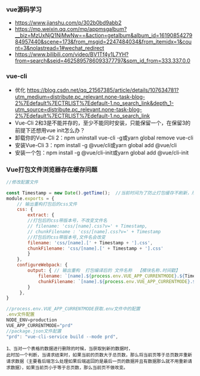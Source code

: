 
### vue源码学习
- https://www.jianshu.com/p/302b0bd9abb2
- https://mp.weixin.qq.com/mp/appmsgalbum?__biz=MzUxNjQ1NjMwNw==&action=getalbum&album_id=1619085427984957440&scene=173&from_msgid=2247484034&from_itemidx=1&count=3&nolastread=1#wechat_redirect
- https://www.bilibili.com/video/BV1Tf4y1L7YH?from=search&seid=4625895786093377797&spm_id_from=333.337.0.0

### vue-cli 
- 优化 https://blog.csdn.net/qq_21567385/article/details/107634781?utm_medium=distribute.pc_relevant.none-task-blog-2%7Edefault%7ECTRLIST%7Edefault-1.no_search_link&depth_1-utm_source=distribute.pc_relevant.none-task-blog-2%7Edefault%7ECTRLIST%7Edefault-1.no_search_link
- Vue-Cli 2和3是不能并存的，至少不能同时安装，只能保留一个，在保留3的前提下还想用vue init怎么办？
- 卸载你的Vue-Cli 2：npm uninstall vue-cli -g或yarn global remove vue-cli
- 安装Vue-Cli 3：npm install -g @vue/cli或yarn global add @vue/cli
- 安装一个包：npm install -g @vue/cli-init或yarn global add @vue/cli-init


### Vue打包文件浏览器存在缓存问题
``` js
//修改配置文件

const Timestamp = new Date().getTime();  //当前时间为了防止打包缓存不刷新，所以给每个js文件都加一个时间戳
module.exports = {
    // 输出重构打包后的css文件
    css: {
        extract: {
        //打包后的css带版本号，不改变文件名
        // filename: 'css/[name].css?v=' + Timestamp,
        // chunkFilename : 'css/[name].css?v=' + Timestamp
        //打包后的css带版本号,文件名会改变
        filename: 'css/[name].[' + Timestamp + '].css',
        chunkFilename: 'css/[name].[' + Timestamp + '].css'
        }
    },    
    configureWebpack: {
        output: { // 输出重构  打包编译后的 文件名称  【模块名称.时间戳】
            filename: `[name].${process.env.VUE_APP_CURRENTMODE}.${Timestamp}.js`,
            chunkFilename: `[name].${process.env.VUE_APP_CURRENTMODE}.${Timestamp}.js`
        }
     },
}

//process.env.VUE_APP_CURRENTMODE获取.env文件中的配置
.env文件配置
NODE_ENV=production
VUE_APP_CURRENTMODE="prd"
//package.json文件配置
"prd": "vue-cli-service build --mode prd",
```

```
1、当对一个表格的数据进行删除的时候，当获取到新的数据时，
此时加一个判断，当请求结束时，如果当前的页数大于总页数，那么将当前页等于总页数并重新请求数据（主要看后端怎么处理如果后端返回的是最后一页的数据并且有数据那么就不用重新请求数据），如果当前页小于等于总页数，那么当前页不做改变。
